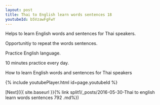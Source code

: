 ```yaml
---
layout: post
title: Thai to English learn words sentences 18 
youtubeId: b5VzawFgFwY
---
```

 
 
Helps to learn English words and sentences for Thai speakers.

Opportunitiy to repeat the words sentences. 

Practice English language. 
 
10 minutes practice every day. 
 
How to learn English words and sentences for Thai speakers 
 
{% include youtubePlayer.html id=page.youtubeId %}
 
 
[Next]({{ site.baseurl }}{% link  split1/_posts/2016-05-30-Thai to english learn words sentences 792 .md%})
 
